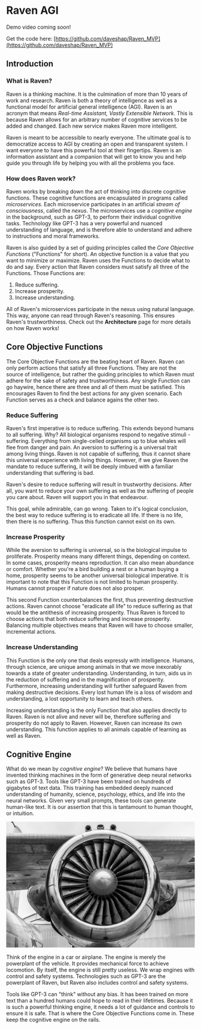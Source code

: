 # Raven AGI

Demo video coming soon!

Get the code here: [https://github.com/daveshap/Raven_MVP](https://github.com/daveshap/Raven_MVP)

## Introduction

### What is Raven?

Raven is a thinking machine. It is the culmination of more than 10 years of work and research. Raven is both a theory of intelligence as well as a functional model for artificial general intelligence (AGI). Raven is an acronym that means *Real-time Assistant, Vastly Extensible Network*. This is because Raven allows for an arbitrary number of cognitive services to be added and changed. Each new service makes Raven more intelligent. 

Raven is meant to be accessible to nearly everyone. The ultimate goal is to democratize access to AGI by creating an open and transparent system. I want everyone to have this powerful tool at their fingertips. Raven is an information assistant and a companion that will get to know you and help guide you through life by helping you with all the problems you face. 

### How does Raven work?

Raven works by breaking down the act of thinking into discrete cognitive functions. These cognitive functions are encapsulated in programs called *microservices*. Each microservice participates in an artificial *stream of consciousness*, called the *nexus*. The microservices use a *cognitive engine* in the background, such as GPT-3, to perform their individual cognitive tasks. Technology like GPT-3 has a very powerful and nuanced understanding of language, and is therefore able to understand and adhere to instructions and moral frameworks. 

Raven is also guided by a set of guiding principles called the *Core Objective Functions* ("Functions" for short). An objective function is a value that you want to minimize or maximize. Raven uses the Functions to decide what to do and say. Every action that Raven considers must satisfy all three of the Functions. Those Functions are:

1. Reduce suffering.
2. Increase prosperity.
3. Increase understanding.

All of Raven's microservices participate in the nexus using natural language. This way, anyone can read through Raven's reasoning. This ensures Raven's trustworthiness. Check out the **Architecture** page for more details on how Raven works!

## Core Objective Functions

The Core Objective Functions are the beating heart of Raven. Raven can only perform actions that satisfy all three Functions. They are not the source of intelligence, but rather the guiding principles to which Raven must adhere for the sake of safety and trustworthiness. Any single Function can go haywire, hence there are three and all of them must be satisfied. This encourages Raven to find the best actions for any given scenario. Each Function serves as a check and balance agains the other two. 

### Reduce Suffering

Raven's first imperative is to reduce suffering. This extends beyond humans to all suffering. Why? All biological organisms respond to negative stimuli - suffering. Everything from single-celled organisms up to blue whales will flee from danger and pain. An aversion to suffering is a universal trait among living things. Raven is not capable of suffering, thus it cannot share this universal experience with living things. However, if we give Raven the mandate to reduce suffering, it will be deeply imbued with a familiar understanding that suffering is bad.

Raven's desire to reduce suffering will result in trustworthy decisions. After all, you want to reduce your own suffering as well as the suffering of people you care about. Raven will support you in that endeavour. 

This goal, while admirable, can go wrong. Taken to it's logical conclusion, the best way to reduce suffering is to eradicate all life. If there is no life, then there is no suffering. Thus this function cannot exist on its own. 

### Increase Prosperity

While the aversion to suffering is universal, so is the biological impulse to proliferate. Prosperity means many different things, depending on context. In some cases, prosperity means reproduction. It can also mean abundance or comfort. Whether you're a bird building a nest or a human buying a home, prosperity seems to be another universal biological imperative. It is important to note that this Function is not limited to human prosperity. Humans cannot prosper if nature does not also prosper. 

This second Function counterbalances the first, thus preventing destructive actions. Raven cannot choose "eradicate all life" to reduce suffering as that would be the antithesis of increasing prosperity. Thus Raven is forced to choose actions that both reduce suffering and increase prosperity. Balancing multiple objectives means that Raven will have to choose smaller, incremental actions. 

### Increase Understanding

This Function is the only one that deals expressly with intelligence. Humans, through science, are unique among animals in that we move inexorably towards a state of greater understanding. Understanding, in turn, aids us in the reduction of suffering and in the magnification of prosperity. Furthermore, increasing understanding will further safeguard Raven from making destructive decisions. Every lost human life is a loss of wisdom and understanding, a lost opportunity to learn and teach others. 

Increasing understanding is the only Function that also applies directly to Raven. Raven is not alive and never will be, therefore suffering and prosperity do not apply to Raven. However, Raven can increase its own understanding. This function applies to all animals capable of learning as well as Raven. 

## Cognitive Engine

What do we mean by *cognitive engine*? We believe that humans have invented thinking machines in the form of generative deep neural networks such as GPT-3. Tools like GPT-3 have been trained on hundreds of gigabytes of text data. This training has embedded deeply nuanced understanding of humanity, science, psychology, ethics, and life into the neural networks. Given very small prompts, these tools can generate human-like text. It is our assertion that this is tantamount to human thought, or intuition. 

![Jet Engine by Pexels](/static/engine.jpeg)

Think of the engine in a car or airplane. The engine is merely the powerplant of the vehicle. It provides mechanical force to achieve locomotion. By itself, the engine is still pretty useless. We wrap engines with control and safety systems. Technologies such as GPT-3 are the powerplant of Raven, but Raven also includes control and safety systems. 

Tools like GPT-3 can "think" without any bias. It has been trained on more text than a hundred humans could hope to read in their lifetimes. Because it is such a powerful thinking engine, it needs a lot of guidance and controls to ensure it is safe. That is where the Core Objective Functions come in. These keep the cognitive engine on the rails. 